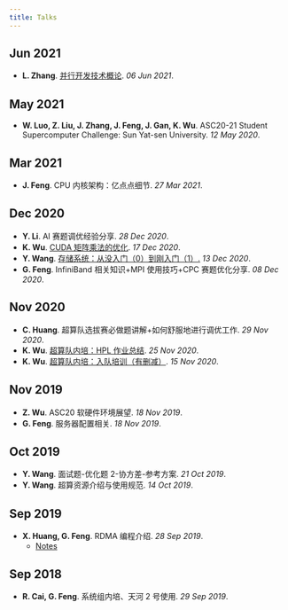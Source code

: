 ```yaml
---
title: Talks
---
```


## Jun 2021

- **L. Zhang**. [并行开发技术概论](). _06 Jun 2021_.

## May 2021

- **W. Luo, Z. Liu, J. Zhang, J. Feng, J. Gan, K. Wu**. ASC20-21 Student Supercomputer Challenge: Sun Yat-sen University. _12 May 2020_.

## Mar 2021

- **J. Feng**. CPU 内核架构：亿点点细节. _27 Mar 2021_.

## Dec 2020

- **Y. Li**. AI 赛题调优经验分享. _28 Dec 2020_.
- **K. Wu**. [CUDA 矩阵乘法的优化](https://wu-kan.cn/_posts/2019-12-13-CUDA%E7%9F%A9%E9%98%B5%E4%B9%98%E6%B3%95%E7%9A%84%E4%BC%98%E5%8C%96/). _17 Dec 2020_.
- **Y. Wang**. [存储系统：从没入门（0）到刚入门（1）.](https://www.yuque.com/wwyf/blog/dhoobh) _13 Dec 2020_.
- **G. Feng**. InfiniBand 相关知识+MPI 使用技巧+CPC 赛题优化分享. _08 Dec 2020_.

## Nov 2020

- **C. Huang**. 超算队选拔赛必做题讲解+如何舒服地进行调优工作. _29 Nov 2020_.
- **K. Wu**. [超算队内培：HPL 作业总结](https://wu-kan.cn/_posts/2020-11-25-%E8%B6%85%E7%AE%97%E9%98%9F%E5%86%85%E5%9F%B9-HPL%E4%BD%9C%E4%B8%9A%E6%80%BB%E7%BB%93/). _25 Nov 2020_.
- **K. Wu**. [超算队内培：入队培训（有删减）](https://wu-kan.cn/_posts/2020-11-15-%E8%B6%85%E7%AE%97%E9%98%9F%E5%86%85%E5%9F%B9-%E5%85%A5%E9%98%9F%E5%9F%B9%E8%AE%AD-%E6%9C%89%E5%88%A0%E5%87%8F/). _15 Nov 2020_.

## Nov 2019

- **Z. Wu**. ASC20 软硬件环境展望. _18 Nov 2019_.
- **G. Feng**. 服务器配置相关. _18 Nov 2019_.

## Oct 2019

- **Y. Wang**. 面试题-优化题 2-协方差-参考方案. _21 Oct 2019_.
- **Y. Wang**. 超算资源介绍与使用规范. _14 Oct 2019_.

## Sep 2019

- **X. Huang, G. Feng**. RDMA 编程介绍. _28 Sep 2019_.
  - [Notes](https://wu-kan.cn/_posts/2019-09-28-RDMA%E5%AD%A6%E4%B9%A0%E7%AC%94%E8%AE%B0/)

## Sep 2018

- **R. Cai, G. Feng**. 系统组内培、天河 2 号使用. _29 Sep 2019_.

